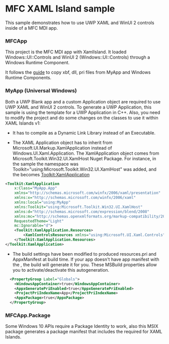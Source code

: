 # MFC XAML Island sample

This sample demonstrates how to use UWP XAML and WinUI 2 controls inside of a MFC MDI app.

### MFCApp 

This project is the MFC MDI app with XamlIsland. It loaded Windows::UI::Controls and WinUI 2 (Windows::UI::Controls) through  a Windows Runtime Component.

It follows the [guide](https://github.com/marb2000/XamlIslands/tree/master/1903_Samples/CppWinRT_Win32_SingleIsland) to copy xbf, dll, pri files from MyApp and Windows Runtime Components.

### MyApp (Universal Windows)

Both a UWP Blank app and a custom Application object are required to use UWP XAML and WinUI 2 controls. 
To generate a UWP Application, this sample is using the template for a UWP Application in C++. Also, you need to modify the project and do some changes on the classes to use it within XAML Islands v1: 

- It has to compile as a Dynamic Link Library instead of an Executable.

- The XAML Application object has to inherit from Microsoft.UI.Markup.XamlApplication instead of Windows.UI.Xaml.Application. The XamlApplication object comes from Microsoft.Toolkit.Win32.UI.XamlHost Nuget Package. For instance, in the sample the namespace was Toolkit="using:Microsoft.Toolkit.Win32.UI.XamlHost" was added, and the <Application> becomes <Toolkit:XamlApplication>
  
```xml
<Toolkit:XamlApplication
    x:Class="MyApp.App"
    xmlns="http://schemas.microsoft.com/winfx/2006/xaml/presentation"
    xmlns:x="http://schemas.microsoft.com/winfx/2006/xaml"
    xmlns:local="using:MyApp"
    xmlns:Toolkit="using:Microsoft.Toolkit.Win32.UI.XamlHost"
    xmlns:d="http://schemas.microsoft.com/expression/blend/2008"
    xmlns:mc="http://schemas.openxmlformats.org/markup-compatibility/2006"
    RequestedTheme="Light"
    mc:Ignorable="d">
    <Toolkit:XamlApplication.Resources>
        <XamlControlsResources xmlns="using:Microsoft.UI.Xaml.Controls"/>
    </Toolkit:XamlApplication.Resources>
</Toolkit:XamlApplication>
```
- The build settings have been modified to produced resources.pri and AppxManifest at build time. If your app doesn't have app manifest with the <maxversiontested Id="10.0.18362.0"/>, the build will generate it for you. These MSBuild properties allow you to activate/deactivate this autogeneration. 
```xml
  <PropertyGroup Label="Globals">
    <WindowsAppContainer>true</WindowsAppContainer>
    <AppxGeneratePriEnabled>true</AppxGeneratePriEnabled>
    <ProjectPriIndexName>App</ProjectPriIndexName>
    <AppxPackage>true</AppxPackage>
  </PropertyGroup>
```

### MFCApp.Package
Some Windows 10 APIs require a Package Identity to work, also this MSIX package generates a package manifest that includes the <maxversiontested Id="10.0.18632.0"/> required for XAML Islands.